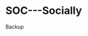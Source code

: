 # SOC---Socially 
Backup                                                                                                   
